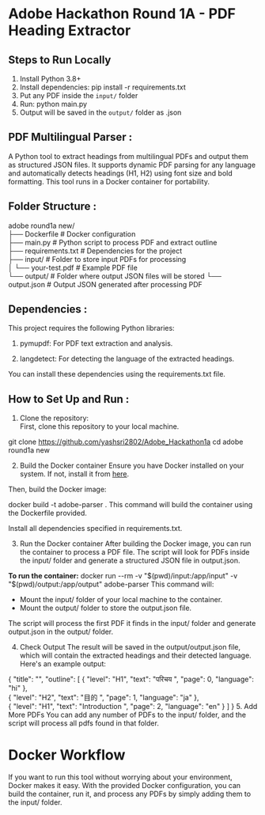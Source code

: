 # Adobe Hackathon Round 1A - PDF Heading Extractor

## Steps to Run Locally

1. Install Python 3.8+
2. Install dependencies:
   pip install -r requirements.txt
3. Put any PDF inside the `input/` folder
4. Run:
   python main.py
5. Output will be saved in the `output/` folder as .json



## PDF Multilingual Parser :

A Python tool to extract headings from multilingual PDFs and output them as structured JSON files. It supports dynamic PDF parsing for any language and automatically detects headings (H1, H2) using font size and bold formatting. This tool runs in a Docker container for portability.

## Folder Structure :

adobe round1a new/<br/>
├── Dockerfile               # Docker configuration<br/>
├── main.py                  # Python script to process PDF and extract outline<br/>
├── requirements.txt         # Dependencies for the project<br/>
├── input/                   # Folder to store input PDFs for processing<br/>
│   └── your-test.pdf        # Example PDF file<br/>
└── output/                  # Folder where output JSON files will be stored
    └── output.json          # Output JSON generated after processing PDF<br/>

## Dependencies :
This project requires the following Python libraries:

1. pymupdf: For PDF text extraction and analysis.

2. langdetect: For detecting the language of the extracted headings.

You can install these dependencies using the requirements.txt file.

## How to Set Up and Run :

1. Clone the repository:<br/>
First, clone this repository to your local machine.

git clone https://github.com/yashsri2802/Adobe_Hackathon1a
cd adobe round1a new<br/>

2. Build the Docker container
Ensure you have Docker installed on your system. If not, install it from [here](https://www.docker.com/products/docker-desktop/).

Then, build the Docker image:

docker build -t adobe-parser .
This command will build the container using the Dockerfile provided.

Install all dependencies specified in requirements.txt.

3. Run the Docker container
After building the Docker image, you can run the container to process a PDF file. The script will look for PDFs inside the input/ folder and generate a structured JSON file in output.json.

**To run the container:**
docker run --rm -v "$(pwd)/input:/app/input" -v "$(pwd)/output:/app/output" adobe-parser
This command will:

- Mount the input/ folder of your local machine to the container.
- Mount the output/ folder to store the output.json file.

The script will process the first PDF it finds in the input/ folder and generate output.json in the output/ folder.

4. Check Output
The result will be saved in the output/output.json file, which will contain the extracted headings and their detected language. Here's an example output:

{
    "title": "",
    "outline": [
        {
            "level": "H1",
            "text": "परिचय ",
            "page": 0,
            "language": "hi"
        },<br/>
        {
            "level": "H2",
            "text": "目的 ",
            "page": 1,
            "language": "ja"
        },<br/>
        {
            "level": "H1",
            "text": "Introduction ",
            "page": 2,
            "language": "en"
        }
    ]
}
5. Add More PDFs
You can add any number of PDFs to the input/ folder, and the script will process all pdfs found in that folder.

# Docker Workflow<br/>
If you want to run this tool without worrying about your environment, Docker makes it easy. With the provided Docker configuration, you can build the container, run it, and process any PDFs by simply adding them to the input/ folder.
